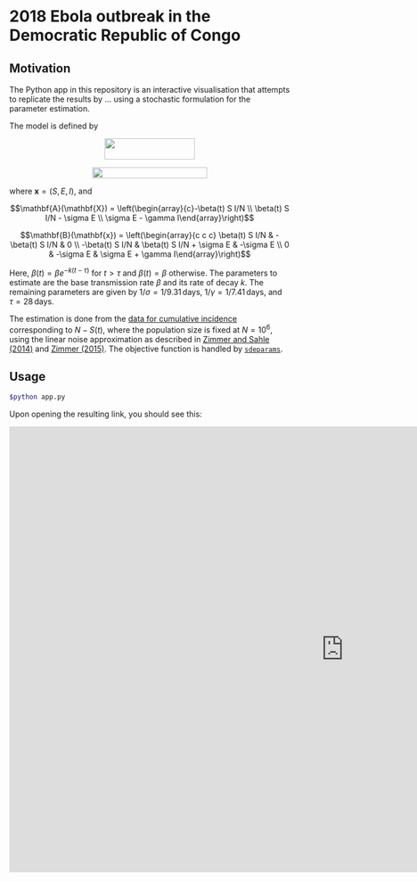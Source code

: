 # 2018 Ebola outbreak in the Democratic Republic of Congo

## Motivation

The Python app in this repository is an interactive visualisation that attempts to replicate the results by ... using a stochastic formulation for the parameter estimation.

The model is defined by

<p align="center"><img src="https://rawgit.com/cparrarojas/sde-parameter-estimation/svgs/svgs/0b5dcb93ea61d33f4ece87c5e14a9177.svg?invert_in_darkmode" align=middle width=161.98281pt height=37.82361pt/></p>

<p align="center"><img src="https://rawgit.com/cparrarojas/sde-parameter-estimation/svgs/svgs/1f98df381e7e7f1299dd2d58c4da8f6a.svg?invert_in_darkmode" align=middle width=205.0356pt height=20.53161pt/></p>

where $\mathbf{x}=(S,E,I)$, and

$$\mathbf{A}(\mathbf{X}) = \left(\begin{array}{c}-\beta(t) S I/N \\ \beta(t) S I/N - \sigma E \\ \sigma E - \gamma I\end{array}\right)$$

$$\mathbf{B}(\mathbf{x}) = \left(\begin{array}{c c c} \beta(t) S I/N & -\beta(t) S I/N & 0 \\ -\beta(t) S I/N & \beta(t) S I/N + \sigma E & -\sigma E \\ 0 & -\sigma E & \sigma E + \gamma I\end{array}\right)$$

Here, $\beta(t)=\beta e^{-k(t-\tau)}$ for $t>\tau$ and $\beta(t)=\beta$ otherwise. The parameters to estimate are the base transmission rate $\beta$ and its rate of decay $k$. The remaining parameters are given by $1/\sigma=1/9.31\,\text{days}$, $1/\gamma=1/7.41\,\text{days}$, and $\tau=28\,\text{days}$.

The estimation is done from the [data for cumulative incidence](....) corresponding to $N-S(t)$, where the population size is fixed at $N=10^6$, using the linear noise approximation as described in [Zimmer and Sahle (2014)](http://ieeexplore.ieee.org/abstract/document/7277317/) and [Zimmer (2015)](https://www.sciencedirect.com/science/article/pii/S0025556415001698). The objective function is handled by [`sdeparams`](..........).

## Usage

```bash
$python app.py
```

Upon opening the resulting link, you should see this:
<html xmlns="http://www.w3.org/1999/xhtml">
    <body>
        <div id="content">
            <iframe width="1200px" height="800px" frameborder="0" zoom="0.5" src="https://ebov-2018.herokuapp.com/" />
        </div>
    </body>
</html>

## Requirements (app only)

- Python 3.x
- `numpy`
- `pandas`
- `matplotlib`
- `plotly`
- `dash`
- `dash-renderer`
- `dash-core-components`
- `dash-html-components`
